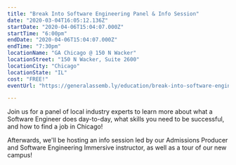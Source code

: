 ```yaml
---
title: "Break Into Software Engineering Panel & Info Session"
date: "2020-03-04T16:05:12.136Z"
startDate: "2020-04-06T15:04:07.000Z"
startTime: "6:00pm"
endDate: "2020-04-06T15:04:07.000Z"
endTime: "7:30pm"
locationName: "GA Chicago @ 150 N Wacker"
locationStreet: "150 N Wacker, Suite 2600"
locationCity: "Chicago"
locationState: "IL"
cost: "FREE!"
eventUrl: "https://generalassemb.ly/education/break-into-software-engineering-panel-info-session/chicago/105095"

---
```


Join us for a panel of local industry experts to learn more about what a Software Engineer does day-to-day, what skills you need to be successful, and how to find a job in Chicago!

Afterwards, we'll be hosting an info session led by our Admissions Producer and Software Engineering Immersive instructor, as well as a tour of our new campus!


